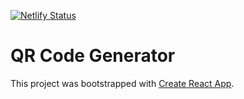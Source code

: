 [![Netlify Status](https://api.netlify.com/api/v1/badges/1497de10-afd3-43ee-b008-726c6ea9ebf2/deploy-status)](https://app.netlify.com/sites/qrcodereactjs/deploys)

# QR Code Generator
This project was bootstrapped with [Create React App](https://github.com/facebook/create-react-app).
